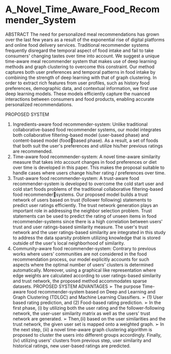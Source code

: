 # A_Novel_Time_Aware_Food_Recommender_System

ABSTRACT
The need for personalized meal recommendations has grown over the last few years as a result of 
the exponential rise of digital platforms and online food delivery services. Traditional 
recommender systems frequently disregard the temporal aspect of food intake and fail to take 
consumers' changing tastes over time into account. We suggest a unique time-aware meal 
recommender system that makes use of deep learning methods and graph clustering to overcome 
this constraint. Our method captures both user preferences and temporal patterns in food intake by 
combining the strength of deep learning with that of graph clustering. In order to extract rich 
features from user profiles, such as history food preferences, demographic data, and contextual 
information, we first use deep learning models. These models efficiently capture the nuanced 
interactions between consumers and food products, enabling accurate personalized 
recommendations.

PROPOSED SYSTEM
1) Ingredients-aware food recommender-system: Unlike traditional collaborative-based food recommender systems,
our model integrates both collaborative filtering-based model (user-based phase) and content-based model (foodbased phase). As a result, a set of foods that both suit the user's preferences and utilize his/her previous ratings are
recommended.
2) Time-aware food recommender-system: A novel time-aware similarity measure that takes into account changes in
food preferences or diet over time is developed in this paper. This makes the proposal suitable to handle cases where
users change his/her rating / preferences over time.
3) Trust-aware food recommender-system: A trust-aware food recommender-system is developed to overcome the
cold start user and cold start foods problems of the traditional collaborative filtering-based food recommendersystems. Our proposed model builds a trust network of users based on trust (follower following)
statements to predict user ratings efficiently.
The trust network generation plays an important role in addressing the neighbor selection problem. Trust statements
can be used to predict the rating of unseen items
in food recommender-systems since there is a high correlation between users' trust and user ratings-based similarity
measure. The user's trust network and the user ratings-based similarity are integrated in this study to address the
data sparsity problem utilizing knowledge that is stored outside of the user's local neighborhood
of similarity.
4) Community-aware food recommender-system: Contrary to previous works where users' communities are not
considered in the food recommendation process, our model explicitly accounts for such aspects where the optimal
number of users' clusters is determined automatically. Moreover, using a graphical like representation
where edge weights are calculated according to user ratings-based similarity and trust network, the proposed
method accommodates sparse datasets.
PROPOSED SYSTEM ADVANTAGES
➢ The purpose Time-aware food recommender-system based on Deep and Learning and Graph Clustering
(TDLGC) and Machine Learning Classifiers.
➢ (1) User based rating prediction, and (2) Food-based rating prediction.
➢ In the first phase, (i) by utilizing both the user rating and the follower-following network, the user-user
similarity matrix as well as the users' trust network are generated.
➢ Then,(ii) based on the user similarities and the trust network, the given user set is mapped onto a
weighted graph.
➢ In the next step, (iii) a novel time-aware graph clustering algorithm is proposed to cluster the users into
different groups accordingly. Finally, (iv) utilizing users' clusters from previous step, user similarity and
historical ratings, new user-based ratings are predicted.

